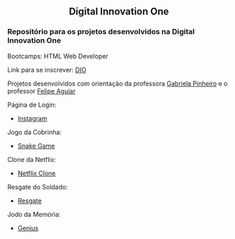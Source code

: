 <h2 align="center">Digital Innovation One</h2>

<h3>Repositório para os projetos desenvolvidos na Digital Innovation One</h3>

Bootcamps: HTML Web Developer

Link para se inscrever: [DIO](https://digitalinnovation.one/)

Projetos desenvolvidos com orientação da professora [Gabriela Pinheiro](https://github.com/SpruceGabriela) e o professor [Felipe Aguiar](https://github.com/felipeAguiarCode)

Página de Login:

- [Instagram](https://athilas-silva.github.io/digital-innovation-one/instagram/index.html)

Jogo da Cobrinha:

- [Snake Game](https://athilas-silva.github.io/digital-innovation-one/cobrinha/index.html)

Clone da Netflix:

- [Netflix Clone](https://athilas-silva.github.io/digital-innovation-one/netflix/index.html)

Resgate do Soldado:

- [Resgate](https://athilas-silva.github.io/digital-innovation-one/resgate-dio/index.html)

Jodo da Memória:

- [Genius](https://athilas-silva.github.io/digital-innovation-one/jogo-da-memoria/index.html)
